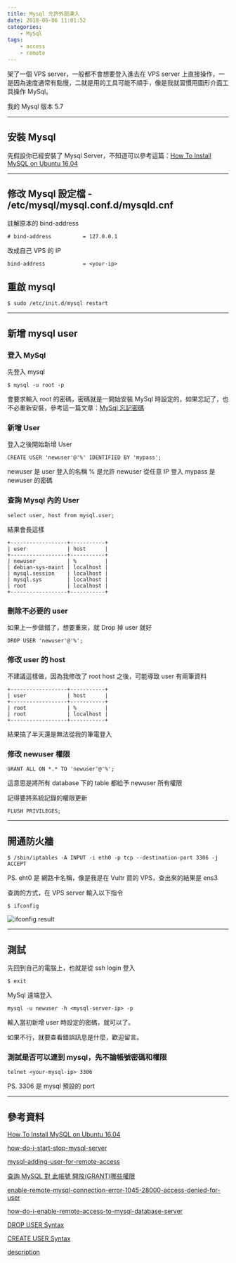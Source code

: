 ```yaml
---
title: Mysql 允許外部連入
date: 2018-06-06 11:01:52
categories:
    - MySql
tags:
    - access
    - remote
---
```


架了一個 VPS server，一般都不會想要登入進去在 VPS server 上直接操作，一是因為速度通常有點慢，二就是用的工具可能不順手，像是我就習慣用圖形介面工具操作 MySql。

我的 Mysql 版本 5.7

<!--more-->

---

## 安裝 Mysql

先假設你已經安裝了 Mysql Server，不知道可以參考這篇：[How To Install MySQL on Ubuntu 16.04](https://www.digitalocean.com/community/tutorials/how-to-install-mysql-on-ubuntu-16-04)

---

## 修改 Mysql 設定檔 - /etc/mysql/mysql.conf.d/mysqld.cnf

註解原本的 bind-address
```
# bind-address          = 127.0.0.1
```

改成自己 VPS 的 IP

```
bind-address            = <your-ip>
```

## 重啟 mysql

```
$ sudo /etc/init.d/mysql restart
```

---

## 新增 mysql user

### 登入 MySql

先登入 mysql 

```
$ mysql -u root -p
```

會要求輸入 root 的密碼，密碼就是一開始安裝 MySql 時設定的，如果忘記了，也不必重新安裝，參考這一篇文章：[MySql 忘記密碼](https://contemplator.github.io/blog/2017/12/14/MySql-%E5%BF%98%E8%A8%98%E5%AF%86%E7%A2%BC/)

### 新增 User

登入之後開始新增 User

```
CREATE USER 'newuser'@'%' IDENTIFIED BY 'mypass';
```

newuser 是 user 登入的名稱
% 是允許 newuser 從任意 IP 登入
mypass 是 newuser 的密碼

### 查詢 Mysql 內的 User

```
select user, host from mysql.user;
```

結果會長這樣

```
+------------------+-----------+
| user             | host      |
+------------------+-----------+
| newuser          | %         |
| debian-sys-maint | localhost |
| mysql.session    | localhost |
| mysql.sys        | localhost |
| root             | localhost |
+------------------+-----------+
```

### 刪除不必要的 user

如果上一步做錯了，想要重來，就 Drop 掉 user 就好

```
DROP USER 'newuser'@'%';
```

### 修改 user 的 host

不建議這樣做，因為我修改了 root host 之後，可能導致 user 有兩筆資料

```
+------------------+-----------+
| user             | host      |
+------------------+-----------+
| root             | %         |
| root             | localhost |
+------------------+-----------+
```

結果搞了半天還是無法從我的筆電登入

### 修改 newuser 權限

```
GRANT ALL ON *.* TO 'newuser'@'%';
```

這意思是將所有 database 下的 table 都給予 newuser 所有權限

記得要將系統記錄的權限更新

```
FLUSH PRIVILEGES;
```

---

## 開通防火牆

```
$ /sbin/iptables -A INPUT -i eth0 -p tcp --destination-port 3306 -j ACCEPT
```

PS. eht0 是 網路卡名稱，像是我是在 Vultr 買的 VPS，查出來的結果是 ens3

查詢的方式，在 VPS server 輸入以下指令

```
$ ifconfig
```

![ifconfig result](/blog/images/ifconfig_result.pns)

---

## 測試

先回到自己的電腦上，也就是從 ssh login 登入

```
$ exit
```

MySql 遠端登入

```
mysql -u newuser -h <mysql-server-ip> -p
```

輸入當初新增 user 時設定的密碼，就可以了。

如果不行，就要查看錯誤訊息是什麼，歡迎留言。

### 測試是否可以連到 mysql，先不論帳號密碼和權限

```
telnet <your-mysql-ip> 3306
```

PS. 3306 是 mysql 預設的 port

---

## 參考資料

[How To Install MySQL on Ubuntu 16.04](https://www.digitalocean.com/community/tutorials/how-to-install-mysql-on-ubuntu-16-04)

[how-do-i-start-stop-mysql-server](https://askubuntu.com/questions/82374/how-do-i-start-stop-mysql-server)

[mysql-adding-user-for-remote-access](https://stackoverflow.com/questions/16287559/mysql-adding-user-for-remote-access)

[查詢 MySQL 對 此帳號 開放(GRANT)哪些權限](https://blog.longwin.com.tw/2009/06/query-mysql-show-grant-permission-2009/)

[enable-remote-mysql-connection-error-1045-28000-access-denied-for-user](https://stackoverflow.com/questions/8380797/enable-remote-mysql-connection-error-1045-28000-access-denied-for-user)

[how-do-i-enable-remote-access-to-mysql-database-server](https://www.cyberciti.biz/tips/how-do-i-enable-remote-access-to-mysql-database-server.html)

[DROP USER Syntax](https://dev.mysql.com/doc/refman/8.0/en/drop-user.html)

[CREATE USER Syntax](https://dev.mysql.com/doc/refman/8.0/en/create-user.html)

[description](https://www.cyberciti.biz/tips/how-do-i-enable-remote-access-to-mysql-database-server.html)